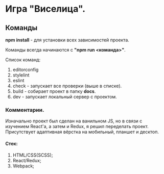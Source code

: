 # Игра <b>"Виселица"</b>.

## Команды

<b>npm install</b> - для установки всех зависимостей проекта.

Команды всегда начинаются с <b>"npm run <команда>"</b>.

Список команд:
  1. editorconfig
  2. stylelint
  3. eslint
  4. check - запускает все проверки (выше в списке).
  5. build - собирает проект в папку <b>docs</b>.
  6. dev - запускает локальный сервер с проектом.

### Комментарии.
Изначально проект был сделан на ванильном JS, но в связи с изучением React'а, а затем и Redux, я решил переделать проект.
Присутствует адаптивная вёрстка на мобильный, планшет и десктоп.

#### Стек:
1. HTML/CSS(SCSS);
2. React/Redux;
3. Webpack;



